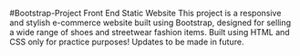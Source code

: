 #Bootstrap-Project 
Front End Static Website 
This project is a responsive and stylish e-commerce website built using Bootstrap, designed for selling a wide range of shoes and streetwear fashion items. 
Built using HTML and CSS only for practice purposes! 
Updates to be made in future.
